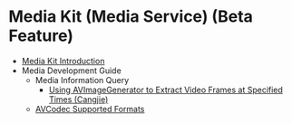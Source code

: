 # Media Kit (Media Service) (Beta Feature)

- [Media Kit Introduction](cj-media-kit-intro.md)
- Media Development Guide
  - Media Information Query
    - [Using AVImageGenerator to Extract Video Frames at Specified Times (Cangjie)](cj-avimagegenerator.md)
  - [AVCodec Supported Formats](cj-avcodec-support-formats.md)